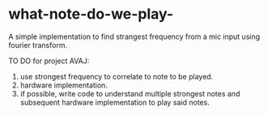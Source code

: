 # what-note-do-we-play-
A simple implementation to find strangest frequency from a mic input using fourier transform.

TO DO for project AVAJ:
1) use strongest frequency to correlate to note to be played.
2) hardware implementation.
3) if possible, write code to understand multiple strongest notes and subsequent hardware implementation to play said notes.
